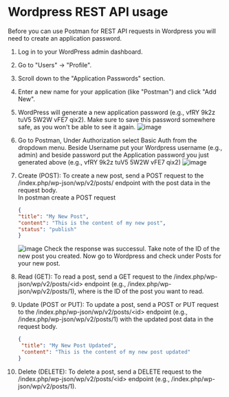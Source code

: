 # Wordpress REST API usage  

Before you can use Postman for REST API requests in Wordpress you will need to create an application password.
1. Log in to your WordPress admin dashboard.
2. Go to "Users" -> "Profile".
3. Scroll down to the "Application Passwords" section.
4. Enter a new name for your application (like "Postman") and click "Add New".
5. WordPress will generate a new application password (e.g., vfRY 9k2z tuV5 5W2W vFE7 qix2). Make sure to save this password somewhere safe, as you won't be able to see it again.
    ![image](https://github.com/danielcregg/dc-labs/assets/22198586/cb3fe520-73b4-4548-a6ea-109bafdb024d)
6. Go to Postman, Under Authorization select Basic Auth from the dropdown menu. Beside Username put your Wordpress username (e.g., admin) and beside password put the Application password you just generated above (e.g., vfRY 9k2z tuV5 5W2W vFE7 qix2)
    ![image](https://github.com/danielcregg/dc-labs/assets/22198586/e0b110ed-9b6c-4149-a663-9cce2a033b4e)

    
1. Create (POST): To create a new post, send a POST request to the /index.php/wp-json/wp/v2/posts/ endpoint with the post data in the request body.  
   In postman create a POST request
    ```json
   {
    "title": "My New Post",
    "content": "This is the content of my new post",
    "status": "publish"
   }
    ```

   ![image](https://github.com/danielcregg/dc-labs/assets/22198586/4ae3e110-4be4-479e-94e6-829c0e473ae6)
   Check the response was successul. Take note of the ID of the new post you created. Now go to Wordpress and check under Posts for your new post.
   
3. Read (GET): To read a post, send a GET request to the /index.php/wp-json/wp/v2/posts/\<id> endpoint (e.g., /index.php/wp-json/wp/v2/posts/1), where <id> is the ID of the post you want to read.
4. Update (POST or PUT): To update a post, send a POST or PUT request to the /index.php/wp-json/wp/v2/posts/\<id> endpoint (e.g., /index.php/wp-json/wp/v2/posts/1) with the updated post data in the request body.
   ```json
   {
    "title": "My New Post Updated",
    "content": "This is the content of my new post updated"
   }
   ```
6. Delete (DELETE): To delete a post, send a DELETE request to the /index.php/wp-json/wp/v2/posts/\<id> endpoint (e.g., /index.php/wp-json/wp/v2/posts/1).

